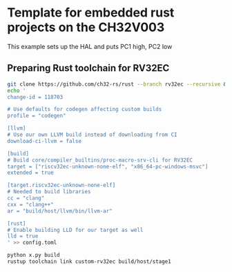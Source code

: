 # Template for embedded rust projects on the CH32V003

This example sets up the HAL and puts PC1 high, PC2 low

## Preparing Rust toolchain for RV32EC

```sh
git clone https://github.com/ch32-rs/rust --branch rv32ec --recursive && cd rust
echo '
change-id = 118703

# Use defaults for codegen affecting custom builds
profile = "codegen"

[llvm]
# Use our own LLVM build instead of downloading from CI
download-ci-llvm = false

[build]
# Build core/compiler_builtins/proc-macro-srv-cli for RV32EC
target = ["riscv32ec-unknown-none-elf", "x86_64-pc-windows-msvc"]
extended = true

[target.riscv32ec-unknown-none-elf]
# Needed to build libraries
cc = "clang"
cxx = "clang++"
ar = "build/host/llvm/bin/llvm-ar"

[rust]
# Enable building LLD for our target as well
lld = true
' >> config.toml

python x.py build
rustup toolchain link custom-rv32ec build/host/stage1
```
